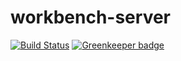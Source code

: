 # workbench-server

[![Build Status](https://travis-ci.com/duvet86/workbench-server.svg?branch=master)](https://travis-ci.com/duvet86/workbench-server)
[![Greenkeeper badge](https://badges.greenkeeper.io/duvet86/workbench-server.svg)](https://greenkeeper.io/)
